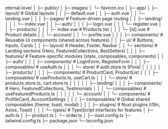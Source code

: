 eternal-love/
│
├─ public/
│   ├─ images/
│   └─ favicon.ico
│
├─ app/
│   ├─ layout/                 # Global layouts
│   │   ├─ default.vue
│   │   ├─ auth.vue
│   │   └─ landing.vue
│   │
│   ├─ pages/                  # Feature-driven page routing
│   │   ├─ landing/
│   │   │   └─ index.vue
│   │   ├─ auth/
│   │   │   ├─ login.vue
│   │   │   └─ register.vue
│   │   ├─ products/
│   │   │   ├─ index.vue       # Products list
│   │   │   └─ [id].vue        # Product details
│   │   └─ account/
│   │       └─ profile.vue
│   │
│   ├─ components/             # Reusable UI components (shared across features)
│   │   ├─ ui/                 # Buttons, Inputs, Cards
│   │   ├─ layout/             # Header, Footer, Navbar
│   │   └─ sections/           # Landing sections (Hero, FeaturedCollections, BestSellers)
│   │
│   ├─ features/               # Feature-specific modules (state, composables, components)
│   │   ├─ auth/
│   │   │   ├─ components/     # LoginForm, RegisterForm
│   │   │   ├─ composables/    # useAuth.ts
│   │   │   └─ store/          # auth.store.ts (Pinia)
│   │   │
│   │   ├─ products/
│   │   │   ├─ components/     # ProductCard, ProductList
│   │   │   ├─ composables/    # useProducts.ts, useCart.ts
│   │   │   └─ store/          # products.store.ts, cart.store.ts
│   │   │
│   │   ├─ landing/
│   │   │   ├─ components/     # Hero, FeaturedCollections, Testimonials
│   │   │   └─ composables/    # useFeaturedProducts.ts
│   │   │
│   │   └─ account/
│   │       └─ components/     # ProfileCard, AccountSettings
│   │
│   ├─ composables/            # Global shared composables (theme, toast, modal)
│   │
│   ├─ plugins/                # Nuxt plugins (i18n, Axios, Toast)
│   │
│   └─ types/                  # TypeScript interfaces for features
│       ├─ auth.ts
│       ├─ product.ts
│       └─ order.ts
│
├─ nuxt.config.ts
├─ tailwind.config.ts
├─ package.json
└─ tsconfig.json
